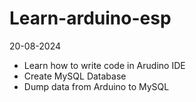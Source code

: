 # Learn-arduino-esp
20-08-2024
<ul>
  <li>Learn how to write code in Arudino IDE</li>
  <li>Create MySQL Database</li>
  <li>Dump data from Arduino to MySQL</li>
</ul>
